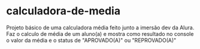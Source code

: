 # calculadora-de-media
Projeto básico de uma calculadora média feito junto a imersão dev da Alura. 
Faz o calculo de média de um aluno(a) e mostra como resultado no console o valor da média e o status de "APROVADO(A)" ou "REPROVADO(A)"

